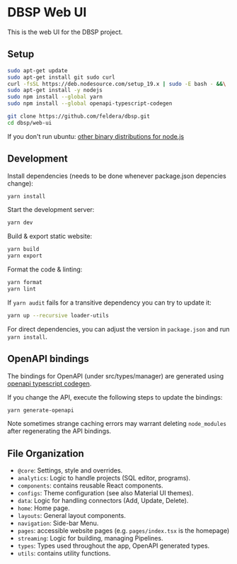 # DBSP Web UI

This is the web UI for the DBSP project.

## Setup

```bash
sudo apt-get update
sudo apt-get install git sudo curl
curl -fsSL https://deb.nodesource.com/setup_19.x | sudo -E bash - &&\
sudo apt-get install -y nodejs
sudo npm install --global yarn
sudo npm install --global openapi-typescript-codegen

git clone https://github.com/feldera/dbsp.git
cd dbsp/web-ui
```

If you don't run ubuntu: [other binary distributions for node.js](https://github.com/nodesource/distributions)

## Development

Install dependencies (needs to be done whenever package.json depencies change):

```bash
yarn install
```

Start the development server:

```bash
yarn dev
```

Build & export static website:

```bash
yarn build
yarn export
```

Format the code & linting:

```bash
yarn format
yarn lint
```

If `yarn audit` fails for a transitive dependency you can try to update it:

```bash
yarn up --recursive loader-utils
```

For direct dependencies, you can adjust the version in `package.json`
and run `yarn install`.

## OpenAPI bindings

The bindings for OpenAPI (under src/types/manager) are generated using
[openapi typescript codegen](https://www.npmjs.com/package/openapi-typescript-codegen).

If you change the API, execute the following steps to update the bindings:

```bash
yarn generate-openapi
```

Note sometimes strange caching errors may warrant deleting `node_modules` after
regenerating the API bindings.

## File Organization

- `@core`: Settings, style and overrides.
- `analytics`: Logic to handle projects (SQL editor, programs).
- `components`: contains reusable React components.
- `configs`: Theme configuration (see also Material UI themes).
- `data`: Logic for handling connectors (Add, Update, Delete).
- `home`: Home page.
- `layouts`: General layout components.
- `navigation`: Side-bar Menu.
- `pages`: accessible website pages (e.g. `pages/index.tsx` is the homepage)
- `streaming`: Logic for building, managing Pipelines.
- `types`: Types used throughout the app, OpenAPI generated types.
- `utils`: contains utility functions.
